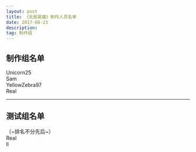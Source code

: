 ```yaml
---
layout: post
title: 《无敌英雄》制作人员名单
date: 2017-08-23
description:  
tag: 制作组
---
```

## 制作组名单
  
Unicorn25  
Sam  
YellowZebra97  
Real  
  
---
## 测试组名单
  
（~排名不分先后~）  
Real  
ll  